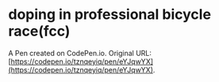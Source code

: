 # doping in professional bicycle race(fcc)

A Pen created on CodePen.io. Original URL: [https://codepen.io/tznqeyiq/pen/eYJqwYX](https://codepen.io/tznqeyiq/pen/eYJqwYX).


